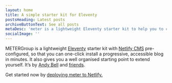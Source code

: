 ```yaml
---
layout: home
title: A simple starter kit for Eleventy
postsHeading: Latest posts
archiveButtonText: See all posts
metaDesc: 'meter is a lightweight Eleventy starter kit to help you to create your own blog or personal website.'
socialImage: ''
---
```



METERGroup is a lightweight [Eleventy](https://11ty.io) starter kit with [Netlify CMS](https://www.netlifycms.org/) pre-configured, so that you can one-click install a progressive, accessible blog in minutes. It also gives you a well organised starting point to extend yourself. It’s by [Andy Bell](https://twitter.com/hankchizljaw) and [friends](https://github.com/aarongustafson/meter/graphs/contributors).

Get started now by [deploying meter to Netlify.](https://app.netlify.com/start/deploy?repository=https://github.com/hankchizljaw/meter&stack=cms)
